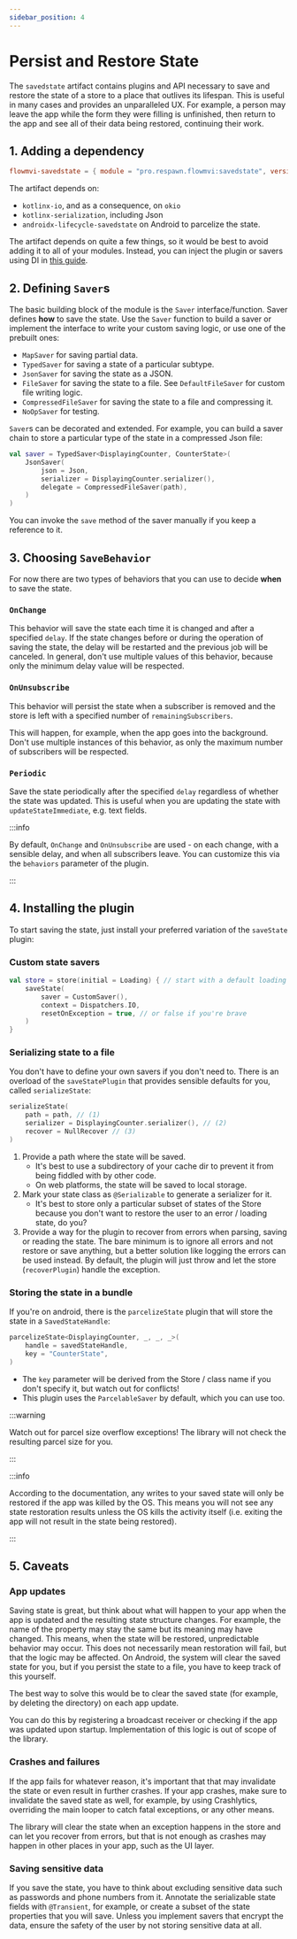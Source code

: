 ```yaml
---
sidebar_position: 4
---
```


# Persist and Restore State

The `savedstate` artifact contains plugins and API necessary to save and restore the state of a store to a place
that outlives its lifespan. This is useful in many cases and provides an unparalleled UX. For example, a person may
leave the app while the form they were filling is unfinished, then return to the app and see all of their data
being restored, continuing their work.

## 1. Adding a dependency

```toml
flowmvi-savedstate = { module = "pro.respawn.flowmvi:savedstate", version.ref = "flowmvi" }
```

The artifact depends on:

-   `kotlinx-io`, and as a consequence, on `okio`
-   `kotlinx-serialization`, including Json
-   `androidx-lifecycle-savedstate` on Android to parcelize the state.

The artifact depends on quite a few things, so it would be best to avoid adding it to all of your modules.
Instead, you can inject the plugin or savers using DI in [this guide](/plugins/debugging.md).

## 2. Defining `Saver`s

The basic building block of the module is the `Saver` interface/function. Saver defines **how** to save the state.
Use the `Saver` function to build a saver or implement the
interface to write your custom saving logic, or use one of the prebuilt ones:

-   `MapSaver` for saving partial data.
-   `TypedSaver` for saving a state of a particular subtype.
-   `JsonSaver` for saving the state as a JSON.
-   `FileSaver` for saving the state to a file. See `DefaultFileSaver` for custom file writing logic.
-   `CompressedFileSaver` for saving the state to a file and compressing it.
-   `NoOpSaver` for testing.

`Saver`s can be decorated and extended. For example, you can build a saver chain to store a particular type of the state
in a compressed Json file:

```kotlin
val saver = TypedSaver<DisplayingCounter, CounterState>(
    JsonSaver(
        json = Json,
        serializer = DisplayingCounter.serializer(),
        delegate = CompressedFileSaver(path),
    )
)
```

You can invoke the `save` method of the saver manually if you keep a reference to it.

## 3. Choosing `SaveBehavior`

For now there are two types of behaviors that you can use to decide **when** to save the state.

### `OnChange`

This behavior will save the state each time it is changed and after a specified `delay`.
If the state changes before or during the operation of saving the state, the delay will be restarted and the previous
job will be canceled.
In general, don't use multiple values of this behavior, because only the minimum delay value will be respected.

### `OnUnsubscribe`

This behavior will persist the state when a subscriber is removed and the store is left with a specified number of
`remainingSubscribers`.

This will happen, for example, when the app goes into the background.
Don't use multiple instances of this behavior, as only the maximum number of subscribers will be respected.

### `Periodic`

Save the state periodically after the specified `delay` regardless of whether the state was updated.
This is useful when you are updating the state with `updateStateImmediate`, e.g. text fields.

:::info

By default, `OnChange` and `OnUnsubscribe` are used - on each change, with a sensible delay, and when all subscribers leave.
You can customize this via the `behaviors` parameter of the plugin.

:::

## 4. Installing the plugin

To start saving the state, just install your preferred variation of the `saveState` plugin:

### Custom state savers

```kotlin
val store = store(initial = Loading) { // start with a default loading value as we still need it
    saveState(
        saver = CustomSaver(),
        context = Dispatchers.IO,
        resetOnException = true, // or false if you're brave
    )
}
```

### Serializing state to a file

You don't have to define your own savers if you don't need to. There is an overload of the `saveStatePlugin` that
provides sensible defaults for you, called `serializeState`:

```kotlin
serializeState(
    path = path, // (1)
    serializer = DisplayingCounter.serializer(), // (2)
    recover = NullRecover // (3)
)
```

1. Provide a path where the state will be saved.
    - It's best to use a subdirectory of your cache dir to prevent it from being fiddled with by other code.
    - On web platforms, the state will be saved to local storage.
2. Mark your state class as `@Serializable` to generate a serializer for it.
    - It's best to store only a particular subset of states of the Store because you don't want to restore the user
      to an error / loading state, do you?
3. Provide a way for the plugin to recover from errors when parsing, saving or reading the state. The bare minimum
   is to ignore all errors and not restore or save anything, but a better solution like logging the errors can be used
   instead. By default, the plugin will just throw and let the store (`recoverPlugin`) handle the exception.

### Storing the state in a bundle

If you're on android, there is the `parcelizeState` plugin that will store the state in a `SavedStateHandle`:

```kotlin
parcelizeState<DisplayingCounter, _, _, _>(
    handle = savedStateHandle,
    key = "CounterState",
)
```

-   The `key` parameter will be derived from the Store / class name if you don't specify it, but watch out for conflicts!
-   This plugin uses the `ParcelableSaver` by default, which you can use too.

:::warning

Watch out for parcel size overflow exceptions! The library will not check the resulting parcel size for you.

:::

:::info

According to the documentation, any writes to your saved state will only be restored if the app
was killed by the OS. This means you will not see any state restoration results unless the OS kills the activity
itself (i.e. exiting the app will not result in the state being restored).

:::

## 5. Caveats

### App updates

Saving state is great, but think about what will happen to your app when the app is updated and the resulting state
structure changes. For example, the name of the property may stay the same but its meaning may have changed.
This means, when the state will be restored, unpredictable behavior may occur. This does not necessarily mean
restoration will fail, but that the logic may be affected. On Android, the system will clear the saved state for you,
but if you persist the state to a file, you have to keep track of this yourself.

The best way to solve this would be to clear the saved state (for example, by deleting the directory) on each app
update.

You can do this by registering a broadcast receiver or checking if the app was updated upon startup.
Implementation of this logic is out of scope of the library.

### Crashes and failures

If the app fails for whatever reason, it's important that that may invalidate the state or even result in further
crashes. If your app crashes, make sure to invalidate the saved state as well, for example, by using Crashlytics,
overriding the main looper to catch fatal exceptions, or any other means.

The library will clear the state when an exception happens in the store and can let you recover from errors, but
that is not enough as crashes may happen in other places in your app, such as the UI layer.

### Saving sensitive data

If you save the state, you have to think about excluding sensitive data such as passwords and phone numbers
from it. Annotate the serializable state fields with `@Transient`, for example, or create a subset of the
state properties that you will save.
Unless you implement savers that encrypt the data, ensure the safety of the user by not storing sensitive data at all.
